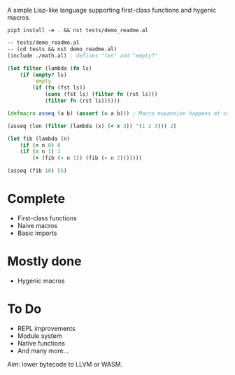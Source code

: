 A simple Lisp-like language supporting first-class functions and hygenic macros.

`pip3 install -e . && nst tests/demo_readme.al`

```clojure
-- tests/demo_readme.al
-- (cd tests && nst demo_readme.al)
(include ./math.al) ; defines "len" and "empty?"

(let filter (lambda (fn ls)
    (if (empty? ls)
        'empty
        (if (fn (fst ls))
            (cons (fst ls) (filter fn (rst ls)))
            (filter fn (rst ls))))))

(defmacro asseq (a b) (assert (= a b))) ; Macro expansion happens at compile time

(asseq (len (filter (lambda (x) (< x 3)) '(1 2 3))) 2)

(let fib (lambda (n)
    (if (= n 0) 0
    (if (= n 1) 1
        (+ (fib (- n 1)) (fib (- n 2)))))))

(asseq (fib 10) 55)
```

# Complete
* First-class functions
* Naive macros
* Basic imports
# Mostly done
* Hygenic macros
# To Do
* REPL improvements
* Module system
* Native functions
* And many more...

Aim: lower bytecode to LLVM or WASM.
